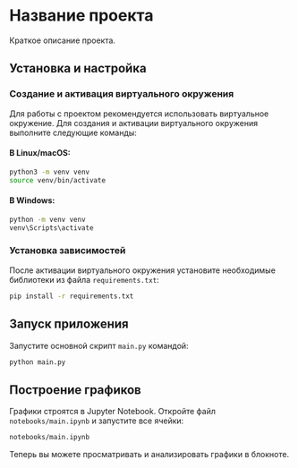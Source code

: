 # Название проекта

Краткое описание проекта.

## Установка и настройка

### Создание и активация виртуального окружения

Для работы с проектом рекомендуется использовать виртуальное окружение. Для создания и активации виртуального окружения выполните следующие команды:

#### В Linux/macOS:

```bash
python3 -m venv venv
source venv/bin/activate
```

#### В Windows:

```bash
python -m venv venv
venv\Scripts\activate
```

### Установка зависимостей

После активации виртуального окружения установите необходимые библиотеки из файла `requirements.txt`:

```bash
pip install -r requirements.txt
```

## Запуск приложения

Запустите основной скрипт `main.py` командой:

```bash
python main.py
```

## Построение графиков

Графики строятся в Jupyter Notebook. Откройте файл `notebooks/main.ipynb` и запустите все ячейки:

```bash
notebooks/main.ipynb
```

Теперь вы можете просматривать и анализировать графики в блокноте.